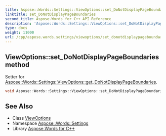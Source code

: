 ```yaml
---
title: Aspose::Words::Settings::ViewOptions::set_DoNotDisplayPageBoundaries method
linktitle: set_DoNotDisplayPageBoundaries
second_title: Aspose.Words for C++ API Reference
description: 'Aspose::Words::Settings::ViewOptions::set_DoNotDisplayPageBoundaries method. Setter for Aspose::Words::Settings::ViewOptions::get_DoNotDisplayPageBoundaries in C++.'
type: docs
weight: 11000
url: /cpp/aspose.words.settings/viewoptions/set_donotdisplaypageboundaries/
---
```

## ViewOptions::set_DoNotDisplayPageBoundaries method


Setter for [Aspose::Words::Settings::ViewOptions::get_DoNotDisplayPageBoundaries](../get_donotdisplaypageboundaries/).

```cpp
void Aspose::Words::Settings::ViewOptions::set_DoNotDisplayPageBoundaries(bool value)
```

## See Also

* Class [ViewOptions](../)
* Namespace [Aspose::Words::Settings](../../)
* Library [Aspose.Words for C++](../../../)
